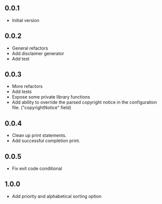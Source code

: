 ## 0.0.1

- Initial version

## 0.0.2

- General refactors
- Add disclaimer generator
- Add test

## 0.0.3

- More refactors
- Add tests
- Expose some private library functions
- Add ability to override the parsed copyright notice in the configuration file. ("copyrightNotice" field)

## 0.0.4

- Clean up print statements.
- Add successful completion print.

## 0.0.5

- Fix exit code conditional

## 1.0.0

- Add priority and alphabetical sorting option
